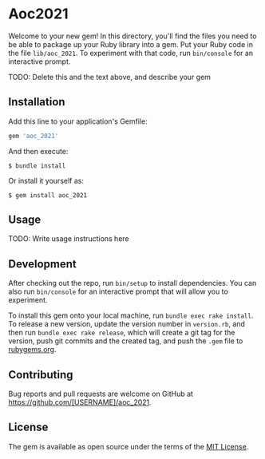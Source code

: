 # Aoc2021

Welcome to your new gem! In this directory, you'll find the files you need to be able to package up your Ruby library into a gem. Put your Ruby code in the file `lib/aoc_2021`. To experiment with that code, run `bin/console` for an interactive prompt.

TODO: Delete this and the text above, and describe your gem

## Installation

Add this line to your application's Gemfile:

```ruby
gem 'aoc_2021'
```

And then execute:

    $ bundle install

Or install it yourself as:

    $ gem install aoc_2021

## Usage

TODO: Write usage instructions here

## Development

After checking out the repo, run `bin/setup` to install dependencies. You can also run `bin/console` for an interactive prompt that will allow you to experiment.

To install this gem onto your local machine, run `bundle exec rake install`. To release a new version, update the version number in `version.rb`, and then run `bundle exec rake release`, which will create a git tag for the version, push git commits and the created tag, and push the `.gem` file to [rubygems.org](https://rubygems.org).

## Contributing

Bug reports and pull requests are welcome on GitHub at https://github.com/[USERNAME]/aoc_2021.

## License

The gem is available as open source under the terms of the [MIT License](https://opensource.org/licenses/MIT).

